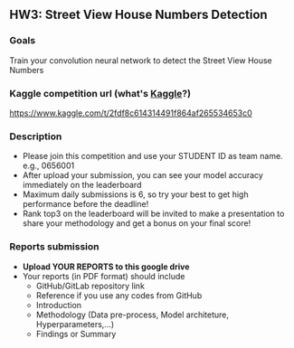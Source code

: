 ## HW3: Street View House Numbers Detection

### Goals
Train your convolution neural network to detect the Street View House Numbers

### Kaggle competition url (what's [Kaggle](https://www.quora.com/What-is-Kaggle-and-how-exactly-should-I-use-it)?)
https://www.kaggle.com/t/2fdf8c614314491f864af265534653c0

### Description
- Please join this competition and use your STUDENT ID as team name. e.g., 0656001
- After upload your submission, you can see your model accuracy immediately on the leaderboard
- Maximum daily submissions is 6, so try your best to get high performance before the deadline!
- Rank top3 on the leaderboard will be invited to make a presentation to share your methodology and get a bonus on your final score!

### Reports submission
- **Upload YOUR REPORTS to this google drive**
- Your reports (in PDF format) should include
  - GitHub/GitLab repository link
  - Reference if you use any codes from GitHub
  - Introduction
  - Methodology (Data pre-process, Model architeture, Hyperparameters,...)
  - Findings or Summary

